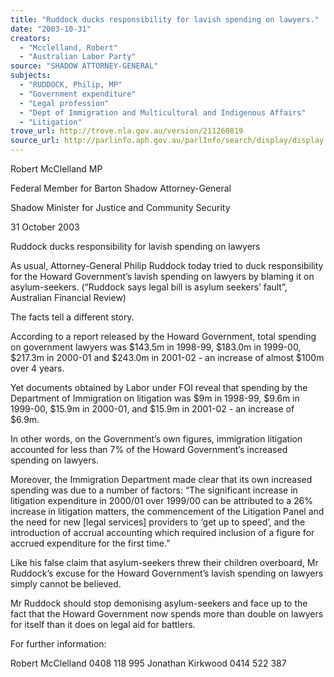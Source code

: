 ```yaml
---
title: "Ruddock ducks responsibility for lavish spending on lawyers."
date: "2003-10-31"
creators:
  - "Mcclelland, Robert"
  - "Australian Labor Party"
source: "SHADOW ATTORNEY-GENERAL"
subjects:
  - "RUDDOCK, Philip, MP"
  - "Government expenditure"
  - "Legal profession"
  - "Dept of Immigration and Multicultural and Indigenous Affairs"
  - "Litigation"
trove_url: http://trove.nla.gov.au/version/211260819
source_url: http://parlinfo.aph.gov.au/parlInfo/search/display/display.w3p;query=Id%3A%22media/pressrel/YLSA6%22
---
```


 Robert McClelland MP 

 Federal Member for Barton  Shadow Attorney-General 

 Shadow Minister for Justice and Community Security   

 

 31 October 2003   

 Ruddock ducks responsibility for lavish spending on lawyers   

 As  usual,  Attorney-General  Philip  Ruddock  today  tried to duck responsibility  for  the  Howard  Government’s  lavish  spending  on  lawyers  by  blaming  it  on   asylum-seekers.  (“Ruddock says legal bill is asylum seekers’ fault”, Australian  Financial Review)   

 The facts tell a different story.   

 According to a report released by the Howard Government, total spending  on government lawyers was $143.5m in 1998-99, $183.0m in 1999-00, $217.3m  in 2000-01 and $243.0m in 2001-02 - an increase of almost $100m over 4 years.   

 Yet  documents  obtained  by  Labor  under  FOI  reveal  that  spending  by  the  Department of Immigration on litigation was $9m in 1998-99, $9.6m in 1999-00,  $15.9m in 2000-01, and $15.9m in 2001-02 - an increase of $6.9m.   

 In  other  words,  on  the  Government’s  own  figures,  immigration  litigation  accounted for less than 7% of the Howard Government’s increased spending  on lawyers.   

 Moreover,  the  Immigration  Department  made  clear  that  its  own  increased   spending  was  due  to  a  number  of  factors:   “The  significant  increase  in  litigation  expenditure  in  2000/01  over  1999/00  can  be attributed  to  a  26%  increase in litigation matters, the commencement of the Litigation Panel and  the  need  for  new  [legal  services]  providers  to  ‘get  up  to  speed’,  and  the  introduction  of  accrual  accounting  which  required  inclusion  of  a  figure  for   accrued expenditure for the first time.”   

 Like  his  false  claim  that  asylum-seekers  threw  their  children  overboard,  Mr Ruddock’s  excuse  for  the  Howard  Government’s  lavish  spending  on  lawyers simply cannot be believed.   

 Mr Ruddock should stop demonising asylum-seekers and face up to the fact  that the Howard Government now spends more than double on lawyers for  itself than it does on legal aid for battlers.   

 For further information: 

 Robert McClelland 0408 118 995  Jonathan Kirkwood 0414 522 387 


